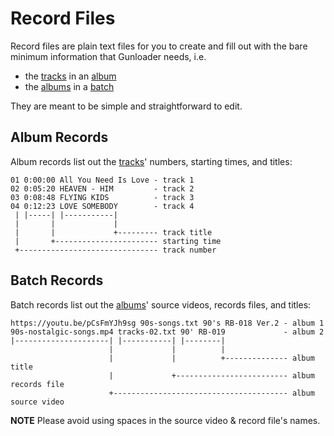 # Record Files

Record files are plain text files for you to create and fill out with the bare minimum information that Gunloader needs, i.e.

- the [tracks](./track.md) in an [album](./album.md)
- the [albums](./album.md) in a [batch](./batch.md)

They are meant to be simple and straightforward to edit.

## Album Records

Album records list out the [tracks](./track.md)' numbers, starting times, and titles:

```
01 0:00:00 All You Need Is Love - track 1
02 0:05:20 HEAVEN - HIM         - track 2
03 0:08:48 FLYING KIDS          - track 3
04 0:12:23 LOVE SOMEBODY        - track 4
 | |-----| |-----------|
 |       |             |
 |       |             +--------- track title
 |       +----------------------- starting time
 +------------------------------- track number
```

## Batch Records

Batch records list out the [albums](./album.md)' source videos, records files, and titles:

```
https://youtu.be/pCsFmYJh9sg 90s-songs.txt 90's RB-018 Ver.2 - album 1
90s-nostalgic-songs.mp4 tracks-02.txt 90' RB-019             - album 2
|---------------------| |-----------| |--------|
                      |             |          |
                      |             |          +-------------- album title
                      |             +------------------------- album records file
                      +--------------------------------------- album source video
```

**NOTE** Please avoid using spaces in the source video & record file's names.